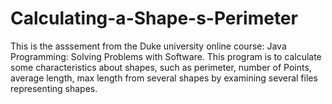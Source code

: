# Calculating-a-Shape-s-Perimeter
This is the asssement from the Duke university online course: Java Programming: Solving Problems with Software.
This program is to calculate some characteristics about shapes, such as perimeter, number of Points, average length, max length from several shapes by examining several files representing shapes.  
